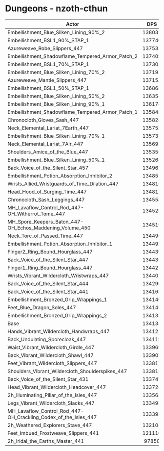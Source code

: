 # Dungeons - nzoth-cthun
| Actor | DPS | Increase |
|---|:---:|:---:|
|Embellishment_Blue_Silken_Lining_90%_2|138031|2.91%|
|Embellishment_BSL1_90%_STAP_1|137746|2.69%|
|Azureweave_Robe_Slippers_447|137533|2.53%|
|Embellishment_Shadowflame_Tempered_Armor_Patch_2|137409|2.44%|
|Embellishment_BSL1_70%_STAP_1|137305|2.36%|
|Embellishment_Blue_Silken_Lining_70%_2|137191|2.28%|
|Azureweave_Mantle_Slippers_447|137153|2.25%|
|Embellishment_BSL1_50%_STAP_1|136868|2.04%|
|Embellishment_Blue_Silken_Lining_50%_2|136354|1.66%|
|Embellishment_Blue_Silken_Lining_90%_1|136178|1.52%|
|Embellishment_Shadowflame_Tempered_Armor_Patch_1|135842|1.27%|
|Chronocloth_Gloves_Sash_447|135828|1.26%|
|Neck_Elemental_Lariat_7Earth_447|135752|1.21%|
|Embellishment_Blue_Silken_Lining_70%_1|135737|1.20%|
|Neck_Elemental_Lariat_7Air_447|135692|1.16%|
|Shoulders_Amice_of_the_Blue_447|135355|0.91%|
|Embellishment_Blue_Silken_Lining_50%_1|135268|0.85%|
|Back_Voice_of_the_Silent_Star_457|134961|0.62%|
|Embellishment_Potion_Absorption_Inhibitor_2|134857|0.54%|
|Wrists_Allied_Wristguards_of_Time_Dilation_447|134815|0.51%|
|Head_Hood_of_Surging_Time_447|134812|0.51%|
|Chronocloth_Sash_Leggings_447|134558|0.32%|
|MH_Lavaflow_Control_Rod_447-OH_Witherrot_Tome_447|134523|0.29%|
|MH_Spore_Keepers_Baton_447-OH_Echos_Maddening_Volume_450|134519|0.29%|
|Neck_Torc_of_Passed_Time_447|134496|0.27%|
|Embellishment_Potion_Absorption_Inhibitor_1|134492|0.27%|
|Finger2_Ring_Bound_Hourglass_447|134439|0.23%|
|Back_Voice_of_the_Silent_Star_447|134433|0.22%|
|Finger1_Ring_Bound_Hourglass_447|134421|0.21%|
|Wrists_Vibrant_Wildercloth_Wristwraps_447|134405|0.20%|
|Back_Voice_of_the_Silent_Star_444|134290|0.12%|
|Back_Voice_of_the_Silent_Star_441|134168|0.03%|
|Embellishment_Bronzed_Grip_Wrappings_1|134146|0.01%|
|Feet_Blue_Dragon_Soles_447|134142|0.01%|
|Embellishment_Bronzed_Grip_Wrappings_2|134138|0.00%|
|Base|134134|0.00%|
|Hands_Vibrant_Wildercloth_Handwraps_447|134121|-0.01%|
|Back_Undulating_Sporecloak_447|134119|-0.01%|
|Waist_Vibrant_Wildercloth_Girdle_447|133969|-0.12%|
|Back_Vibrant_Wildercloth_Shawl_447|133907|-0.17%|
|Feet_Vibrant_Wildercloth_Slippers_447|133817|-0.24%|
|Shoulders_Vibrant_Wildercloth_Shoulderspikes_447|133814|-0.24%|
|Back_Voice_of_the_Silent_Star_431|133747|-0.29%|
|Head_Vibrant_Wildercloth_Headcover_447|133724|-0.31%|
|2h_Illuminating_Pillar_of_the_Isles_447|133568|-0.42%|
|Legs_Vibrant_Wildercloth_Slacks_447|133498|-0.47%|
|MH_Lavaflow_Control_Rod_447-OH_Crackling_Codex_of_the_Isles_447|133393|-0.55%|
|2h_Weathered_Explorers_Stave_447|132108|-1.51%|
|Feet_Imbued_Frostweave_Slippers_441|121110|-9.71%|
|2h_Iridal_the_Earths_Master_441|97850|-27.05%|
